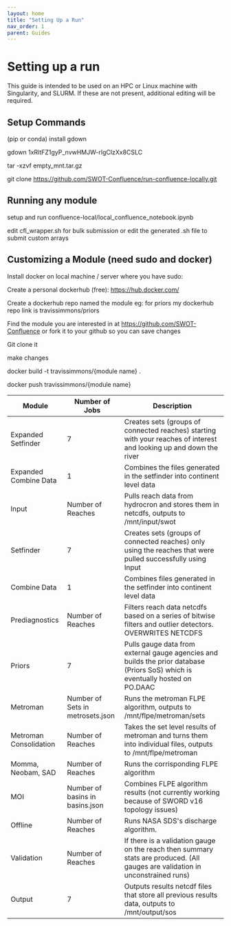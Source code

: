 ```yaml
---
layout: home
title: "Setting Up a Run"
nav_order: 1
parent: Guides
---
```


# Setting up a run

This guide is intended to be used on an HPC or Linux machine with Singularity, and SLURM. If these are not present, additional editing will be required.

## Setup Commands

(pip or conda) install gdown

gdown 1xRltFZ1gyP_nvwHMJW-rIgClzXx8CSLC

tar -xzvf empty_mnt.tar.gz

git clone https://github.com/SWOT-Confluence/run-confluence-locally.git


## Running any module

setup and run confluence-local/local_confluence_notebook.ipynb

edit cfl_wrapper.sh for bulk submission or edit the generated .sh file to submit custom arrays

## Customizing a Module (need sudo and docker)

Install docker on local machine / server where you have sudo: 

Create a personal dockerhub (free): https://hub.docker.com/

Create a dockerhub repo named the module eg: for priors my dockerhub repo link is travissimmons/priors

Find the module you are interested in at https://github.com/SWOT-Confluence or fork it to your github so you can save changes

Git clone it

make changes

docker build -t travissimmons/{module name} .

docker push travissimmons/{module name}


| Module                 | Number of Jobs                   | Description                                                                                                                    |
|------------------------|----------------------------------|--------------------------------------------------------------------------------------------------------------------------------|
| Expanded Setfinder     | 7                                | Creates sets (groups of connected reaches) starting with your reaches of interest and looking up and down the river            |
| Expanded Combine Data  | 1                                | Combines the files generated in the setfinder into continent level data                                                        |
| Input                  | Number of Reaches                | Pulls reach data from hydrocron and stores them in netcdfs, outputs to /mnt/input/swot                                         |
| Setfinder              | 7                                | Creates sets (groups of connected reaches) only using the reaches that were pulled successfully using Input                    |
| Combine Data           | 1                                | Combines files generated in the setfinder into continent level data                                                            |
| Prediagnostics         | Number of Reaches                | Filters reach data netcdfs based on a series of bitwise filters and outlier detectors. OVERWRITES NETCDFS                      |
| Priors                 | 7                                | Pulls gauge data from external gauge agencies and builds the prior database (Priors SoS) which is eventually hosted on PO.DAAC |
| Metroman               | Number of Sets in metrosets.json | Runs the metroman FLPE algorithm, outputs to /mnt/flpe/metroman/sets                                                           |
| Metroman Consolidation | Number of Reaches                | Takes the set level results of metroman and turns them into individual files, outputs to /mnt/flpe/metroman                    |
| Momma, Neobam, SAD     | Number of Reaches                | Runs the corrisponding FLPE algorithm                                                                                          |
| MOI                    | Number of basins in basins.json  | Combines FLPE algorithm results (not currently working because of SWORD v16 topology issues)                                   |
| Offline                | Number of Reaches                | Runs NASA SDS's discharge algorithm.                                                                                           |
| Validation             | Number of Reaches                | If there is a validation gauge on the reach then summary stats are produced. (All gauges are validation in unconstrained runs) |
| Output                 | 7                                | Outputs results netcdf files that store all previous results data, outputs to /mnt/output/sos                                  |









<!-- - download input files
    - link to sword
        - https://drive.google.com/file/d/1Z7bAPSh4jcj0-jJ5ipcFMAsxTFTCJCxP/view?usp=drive_link
    - link to sos
        - https://drive.google.com/file/d/1MrRx6TrCEcAABE6TXg4YWGaeCJvPloAm/view
    - Link to startup mnt
        - download link for devset jsons in the correct file structure

Here I want to have a link to the most recent full mnt with files like reaches.json.template etc 





### Before moving on ensure you have this file structure
- setup file structure (this is taken care of if you download the startup jsons above)

    - mnt
        - input
            - sos (sos goes here)
            - sword (sword files go here)
            - swot (swot timeseries files will be generated here)
            - gage (gauge data go here)
            - reaches.json that lists what reaches you would like to produce discharge for
        - diagnostics
            - prediagnostics
            - postdiagnostics
                - basin
                - reach
        -flpe
            - metroman
            - neobam
            - sic4dvar
            - hivdi
            - sad
            - momma
        - output
            - sos
        - validation
            - stats
            - figs
        - offline
        - moi
        

- proceed to next section -->